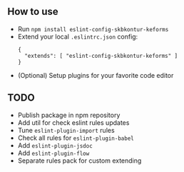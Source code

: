 ## How to use

- Run `npm install eslint-config-skbkontur-keforms`
- Extend your local `.eslintrc.json` config:
  ```
  {
    "extends": [ "eslint-config-skbkontur-keforms" ]
  }
  ```
- (Optional) Setup plugins for your favorite code editor

## TODO

- Publish package in npm repository
- Add util for check eslint rules updates
- Tune `eslint-plugin-import` rules
- Check all rules for `eslint-plugin-babel`
- Add `eslint-plugin-jsdoc`
- Add `eslint-plugin-flow`
- Separate rules pack for custom extending
